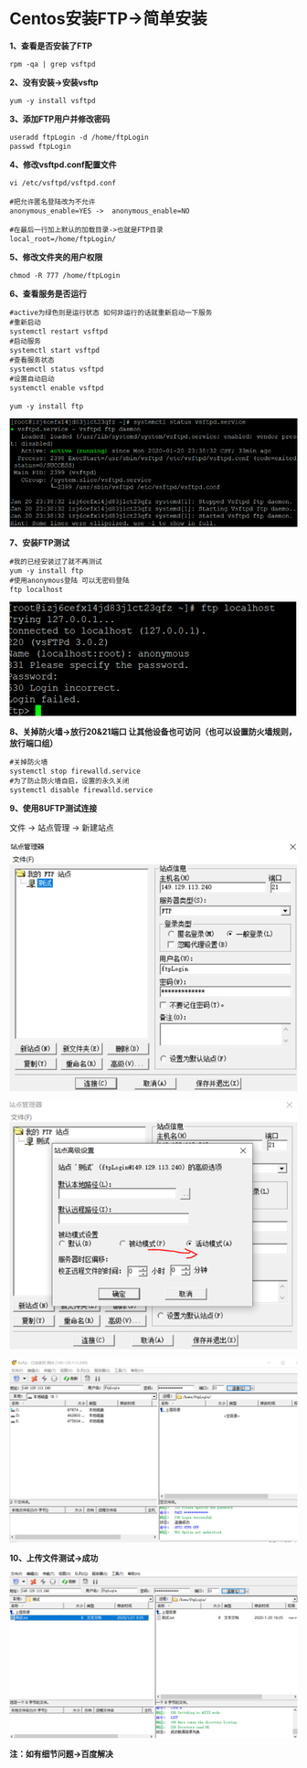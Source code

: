 # Centos安装FTP->简单安装

**1、查看是否安装了FTP**

```shell
rpm -qa | grep vsftpd
```

**2、没有安装->安装vsftp**

```shell
yum -y install vsftpd
```

**3、添加FTP用户并修改密码**

```shell
useradd ftpLogin -d /home/ftpLogin
passwd ftpLogin
```

**4、修改vsftpd.conf配置文件**

```shell
vi /etc/vsftpd/vsftpd.conf

#把允许匿名登陆改为不允许
anonymous_enable=YES ->  anonymous_enable=NO

#在最后一行加上默认的加载目录->也就是FTP目录
local_root=/home/ftpLogin/
```

**5、修改文件夹的用户权限**

```shell
chmod -R 777 /home/ftpLogin
```

**6、查看服务是否运行**

```shell
#active为绿色则是运行状态 如何非运行的话就重新启动一下服务
#重新启动
systemctl restart vsftpd
#启动服务
systemctl start vsftpd
#查看服务状态
systemctl status vsftpd
#设置自动启动
systemctl enable vsftpd

yum -y install ftp
```

![](images/ftp_run.png)

**7、安装FTP测试**

```shell
#我的已经安装过了就不再测试
yum -y install ftp
#使用anonymous登陆 可以无密码登陆
ftp localhost
```

![](images/ftp_test.png)

**8、关掉防火墙->放行20&21端口 让其他设备也可访问（也可以设置防火墙规则，放行端口组）**

```shell
#关掉防火墙
systemctl stop firewalld.service
#为了防止防火墙自启，设置的永久关闭
systemctl disable firewalld.service
```

**9、使用8UFTP测试连接**

文件 -> 站点管理 -> 新建站点

![](images\ftp_8uftp01.PNG)

![](images\ftp_8uftp02.PNG)

![image-20200121003315898](images/ftp_8UFTP03.png)

**10、上传文件测试->成功**

![image-20200121003315898](images/ftp_8UFTP04.png)

**注：如有细节问题->百度解决**